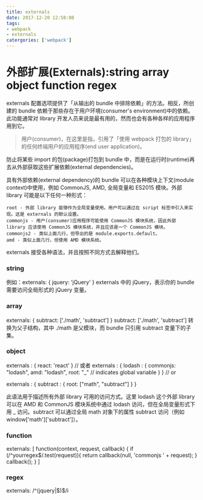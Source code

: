 ```yaml
---
title: externals
date: 2017-12-20 12:58:08
tags:
- webpack
- externals
catergories: ['webpack']
---
```


# 外部扩展(Externals):string array object function regex
externals 配置选项提供了「从输出的 bundle 中排除依赖」的方法。相反，所创建的 bundle 依赖于那些存在于用户环境(consumer's environment)中的依赖。此功能通常对 library 开发人员来说是最有用的，然而也会有各种各样的应用程序用到它。
> 用户(consumer)，在这里是指，引用了「使用 webpack 打包的 library」 的任何终端用户的应用程序(end user application)。 

防止将某些 import 的包(package)打包到 bundle 中，而是在运行时(runtime)再去从外部获取这些扩展依赖(external dependencies)。

具有外部依赖(external dependency)的 bundle 可以在各种模块上下文(module context)中使用，例如 CommonJS, AMD, 全局变量和 ES2015 模块。外部 library 可能是以下任何一种形式：

    root - 外部 library 能够作为全局变量使用。用户可以通过在 script 标签中引入来实现。这是 externals 的默认设置。
    commonjs - 用户(consumer)应用程序可能使用 CommonJS 模块系统，因此外部 library 应该使用 CommonJS 模块系统，并且应该是一个 CommonJS 模块。
    commonjs2 - 类似上面几行，但导出的是 module.exports.default。
    amd - 类似上面几行，但使用 AMD 模块系统。

externals 接受各种语法，并且按照不同方式去解释他们。

### string
例如：externals: {
  jquery: 'jQuery'
}
externals 中的 jQuery，表示你的 bundle 需要访问全局形式的 jQuery 变量。

### array
externals: {
  subtract: ['./math', 'subtract']
}
subtract: ['./math', 'subtract'] 转换为父子结构，其中 ./math 是父模块，而 bundle 只引用 subtract 变量下的子集。

### object
externals : {
  react: 'react'
}
// 或者
externals : {
  lodash : {
    commonjs: "lodash",
    amd: "lodash",
    root: "_" // indicates global variable
  }
}
// or

externals : {
  subtract : {
    root: ["math", "subtract"]
  }
}

此语法用于描述所有外部 library 可用的访问方式。这里 lodash 这个外部 library 可以在 AMD 和 CommonJS 模块系统中通过 lodash 访问，但在全局变量形式下用 _ 访问。subtract 可以通过全局 math 对象下的属性 subtract 访问（例如 window['math']['subtract']）。

### function
externals: [
  function(context, request, callback) {
    if (/^yourregex$/.test(request)){
      return callback(null, 'commonjs ' + request);
    }
    callback();
  }
]
### regex
externals: /^(jquery|\$)$/i







